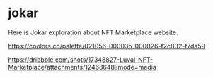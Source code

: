 # jokar
Here is Jokar exploration about NFT Marketplace website.


https://coolors.co/palette/021056-000035-000026-f2c832-f7da59


https://dribbble.com/shots/17348827-Luval-NFT-Marketplace/attachments/12468648?mode=media
